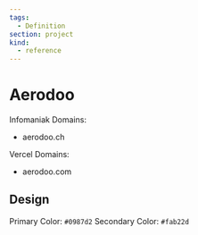 ```yaml
---
tags:
  - Definition
section: project
kind:
  - reference
---
```

# Aerodoo

Infomaniak Domains:

- aerodoo.ch

Vercel Domains:

- aerodoo.com

## Design

Primary Color: `#0987d2`
Secondary Color: `#fab22d`